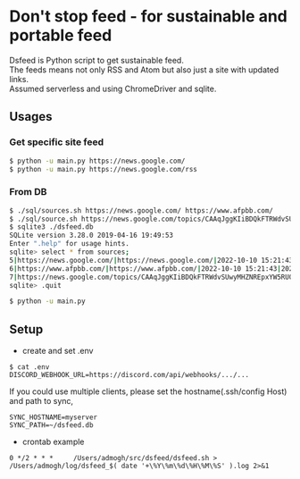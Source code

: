 # Don't stop feed - for sustainable and portable feed

Dsfeed is Python script to get sustainable feed.  
The feeds means not only RSS and Atom but also just a site with updated links.  
Assumed serverless and using ChromeDriver and sqlite.

## Usages
###  Get specific site feed
```sh
$ python -u main.py https://news.google.com/
$ python -u main.py https://news.google.com/rss
```

### From DB
```sh
$ ./sql/sources.sh https://news.google.com/ https://www.afpbb.com/
$ ./sql/source.sh https://news.google.com/topics/CAAqJggKIiBDQkFTRWdvSUwyMHZNREpxYW5RU0FtVnVHZ0pWVXlnQVAB news-google-entertainment
$ sqlite3 ./dsfeed.db 
SQLite version 3.28.0 2019-04-16 19:49:53
Enter ".help" for usage hints.
sqlite> select * from sources;
5|https://news.google.com/|https://news.google.com/|2022-10-10 15:21:43|2022-10-10 15:21:43
6|https://www.afpbb.com/|https://www.afpbb.com/|2022-10-10 15:21:43|2022-10-10 15:21:43
7|https://news.google.com/topics/CAAqJggKIiBDQkFTRWdvSUwyMHZNREpxYW5RU0FtVnVHZ0pWVXlnQVAB|news-google-entertainment|2022-10-10 15:21:49|2022-10-10 15:21:49
sqlite> .quit
```

```sh
$ python -u main.py
```

## Setup 
* create and set .env
```
$ cat .env
DISCORD_WEBHOOK_URL=https://discord.com/api/webhooks/.../...
```

If you could use multiple clients, please set the hostname(.ssh/config Host) and path to sync,
```
SYNC_HOSTNAME=myserver
SYNC_PATH=~/dsfeed.db
```

* crontab example
```
0 */2 * * *		/Users/admogh/src/dsfeed/dsfeed.sh > /Users/admogh/log/dsfeed_$( date '+\%Y\%m\%d\%H\%M\%S' ).log 2>&1
```


